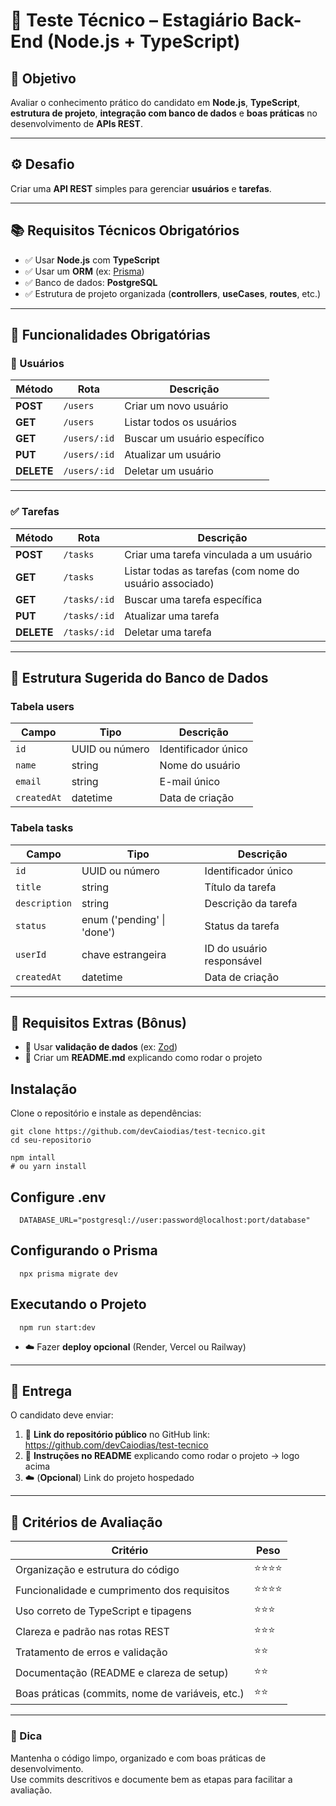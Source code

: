 # 🧪 Teste Técnico – Estagiário Back-End (Node.js + TypeScript)

## 🎯 Objetivo
Avaliar o conhecimento prático do candidato em **Node.js**, **TypeScript**, **estrutura de projeto**, **integração com banco de dados** e **boas práticas** no desenvolvimento de **APIs REST**.

---

## ⚙️ Desafio
Criar uma **API REST** simples para gerenciar **usuários** e **tarefas**.

---

## 📚 Requisitos Técnicos Obrigatórios
- ✅ Usar **Node.js** com **TypeScript**  
- ✅ Usar um **ORM** (ex: [Prisma](https://www.prisma.io/))  
- ✅ Banco de dados: **PostgreSQL**  
- ✅ Estrutura de projeto organizada (**controllers**, **useCases**, **routes**, etc.)

---

## 🧩 Funcionalidades Obrigatórias

### 👤 Usuários
| Método | Rota | Descrição |
|--------|-------|------------|
| **POST** | `/users` | Criar um novo usuário |
| **GET** | `/users` | Listar todos os usuários |
| **GET** | `/users/:id` | Buscar um usuário específico |
| **PUT** | `/users/:id` | Atualizar um usuário |
| **DELETE** | `/users/:id` | Deletar um usuário |

---

### ✅ Tarefas
| Método | Rota | Descrição |
|--------|-------|------------|
| **POST** | `/tasks` | Criar uma tarefa vinculada a um usuário |
| **GET** | `/tasks` | Listar todas as tarefas (com nome do usuário associado) |
| **GET** | `/tasks/:id` | Buscar uma tarefa específica |
| **PUT** | `/tasks/:id` | Atualizar uma tarefa |
| **DELETE** | `/tasks/:id` | Deletar uma tarefa |

---

## 💾 Estrutura Sugerida do Banco de Dados

### Tabela **users**
| Campo | Tipo | Descrição |
|--------|------|-----------|
| `id` | UUID ou número | Identificador único |
| `name` | string | Nome do usuário |
| `email` | string | E-mail único |
| `createdAt` | datetime | Data de criação |

### Tabela **tasks**
| Campo | Tipo | Descrição |
|--------|------|-----------|
| `id` | UUID ou número | Identificador único |
| `title` | string | Título da tarefa |
| `description` | string | Descrição da tarefa |
| `status` | enum ('pending' \| 'done') | Status da tarefa |
| `userId` | chave estrangeira | ID do usuário responsável |
| `createdAt` | datetime | Data de criação |

---

## 🧠 Requisitos Extras (Bônus)
- 🧾 Usar **validação de dados** (ex: [Zod](https://zod.dev/))  
- 📄 Criar um **README.md** explicando como rodar o projeto
  
## Instalação
  Clone o repositório e instale as dependências:
  ```
  git clone https://github.com/devCaiodias/test-tecnico.git
  cd seu-repositorio
  
  npm intall
  # ou yarn install
  ```

## Configure .env
  ```
    DATABASE_URL="postgresql://user:password@localhost:port/database"
  ```

## Configurando o Prisma
  ```
    npx prisma migrate dev
  ```

## Executando o Projeto
  ```
    npm run start:dev
  ```
- ☁️ Fazer **deploy opcional** (Render, Vercel ou Railway)

---

## 🧾 Entrega
O candidato deve enviar:

1. 🔗 **Link do repositório público** no GitHub
   link: https://github.com/devCaiodias/test-tecnico 
3. 🧭 **Instruções no README** explicando como rodar o projeto -> logo acima  
5. ☁️ (**Opcional**) Link do projeto hospedado
   

---

## 🧮 Critérios de Avaliação

| Critério | Peso |
|-----------|------|
| Organização e estrutura do código | ⭐⭐⭐⭐ |
| Funcionalidade e cumprimento dos requisitos | ⭐⭐⭐⭐ |
| Uso correto de TypeScript e tipagens | ⭐⭐⭐ |
| Clareza e padrão nas rotas REST | ⭐⭐⭐ |
| Tratamento de erros e validação | ⭐⭐ |
| Documentação (README e clareza de setup) | ⭐⭐ |
| Boas práticas (commits, nome de variáveis, etc.) | ⭐⭐ |

---

### 🚀 Dica
Mantenha o código limpo, organizado e com boas práticas de desenvolvimento.  
Use commits descritivos e documente bem as etapas para facilitar a avaliação.
